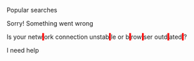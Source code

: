 
Popular searches


Sorry! Something went wrong


Is your netw<span style="background-color: red;"> </span>ork connection unstab<span style="background-color: red;"> </span>le or b<span style="background-color: red;"> </span>row<span style="background-color: red;"> </span>ser outd<span style="background-color: red;"> </span>ated<span style="background-color: red;"> </span>?


I need help

